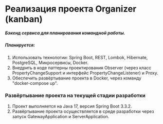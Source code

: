 # Реализация проекта Organizer (kanban)
##### Бэкенд сервиса для планирования командной работы.
##### Планируется:
1. Использовать технологии: Spring Boot, REST, Lombok, Hibernate, PostgreSQL, Микросервисы, Docker.
2. Внедрить в коде паттерны проектирования Observer (через класс PropertyChangeSupport и интерфейс PropertyChangeListener) и Proxy.
3. Обеспечить развёртывание проекта в Docker, через команду "docker-compose up".
### Развёртывание проекта на текущей стадии разработки
1. Проект выполняется на Java 17, версия Spring Boot 3.3.2.
2. Развёртывание проекта осуществляется в среде разработки через запуск GatewayApplication и ServerApplication.